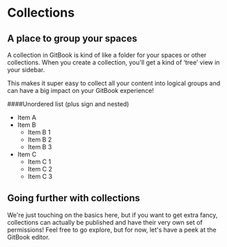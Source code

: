 # Collections

## A place to group your spaces

A collection in GitBook is kind of like a folder for your spaces or other collections. When you create a collection, you'll get a kind of ‘tree’ view in your sidebar.

This makes it super easy to collect all your content into logical groups and can have a big impact on your GitBook experience!

####Unordered list (plus sign and nested)
                
+ Item A
+ Item B
    + Item B 1
    + Item B 2
    + Item B 3
+ Item C
    * Item C 1
    * Item C 2
    * Item C 3

## Going further with collections

We're just touching on the basics here, but if you want to get extra fancy, collections can actually be published and have their very own set of permissions! Feel free to go explore, but for now, let's have a peek at the GitBook editor.
